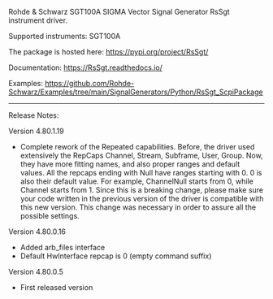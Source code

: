 Rohde & Schwarz SGT100A SIGMA Vector Signal Generator RsSgt instrument driver.

Supported instruments: SGT100A

The package is hosted here: https://pypi.org/project/RsSgt/

Documentation: https://RsSgt.readthedocs.io/

Examples: https://github.com/Rohde-Schwarz/Examples/tree/main/SignalGenerators/Python/RsSgt_ScpiPackage

----------------------------------------------------------------------------------

Release Notes:

Version 4.80.1.19

- Complete rework of the Repeated capabilities. Before, the driver used extensively the RepCaps Channel, Stream, Subframe, User, Group. Now, they have more fitting names, and also proper ranges and default values.
All the repcaps ending with Null have ranges starting with 0. 0 is also their default value.
For example, ChannelNull starts from 0, while Channel starts from 1. Since this is a breaking change, please make sure your code written in the previous version of the driver is compatible with this new version.
This change was necessary in order to assure all the possible settings.

Version 4.80.0.16

- Added arb_files interface
- Default HwInterface repcap is 0 (empty command suffix)

Version 4.80.0.5

- First released version